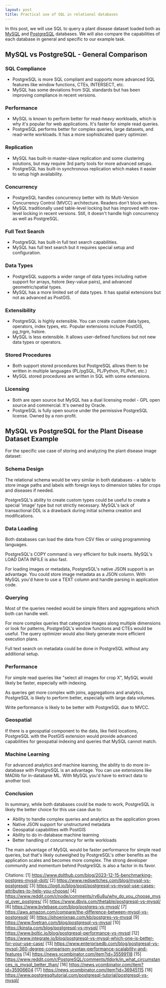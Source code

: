 ```yaml
---
layout: post
title: Practical use of SQL in relational databases
---
```


In this post, we will use SQL to query a plant disease dataset loaded both as [MySQL](https://www.mysql.com/) and [PostgreSQL](https://www.postgresql.org/) databases. We will also compare the capabilities of each database in general and specific to our example task.

## MySQL vs PostgreSQL - General Comparison

### SQL Compliance
- PostgreSQL is more SQL compliant and supports more advanced SQL features like window functions, CTEs, INTERSECT, etc.
- MySQL has some deviations from SQL standards but has been improving compliance in recent versions.

### Performance
- MySQL is known to perform better for read-heavy workloads, which is why it's popular for web applications. It's faster for simple read queries.
- PostgreSQL performs better for complex queries, large datasets, and read-write workloads. It has a more sophisticated query optimizer.

### Replication
- MySQL has built-in master-slave replication and some clustering solutions, but may require 3rd party tools for more advanced setups.
- PostgreSQL has built-in synchronous replication which makes it easier to setup high availability.

### Concurrency
- PostgreSQL handles concurrency better with its Multi-Version Concurrency Control (MVCC) architecture. Readers don't block writers.
- MySQL traditionally used table-level locking but has improved with row-level locking in recent versions. Still, it doesn't handle high concurrency as well as PostgreSQL.

### Full Text Search
- PostgreSQL has built-in full text search capabilities.
- MySQL has full text search but it requires special setup and configuration.

### Data Types
- PostgreSQL supports a wider range of data types including native support for arrays, hstore (key-value pairs), and advanced geometric/spatial types.
- MySQL has a more limited set of data types. It has spatial extensions but not as advanced as PostGIS.

### Extensibility
- PostgreSQL is highly extensible. You can create custom data types, operators, index types, etc. Popular extensions include PostGIS, pg_trgm, hstore.
- MySQL is less extensible. It allows user-defined functions but not new data types or operators.

### Stored Procedures
- Both support stored procedures but PostgreSQL allows them to be written in multiple languages (PL/pgSQL, PL/Python, PL/Perl, etc.)
- MySQL stored procedures are written in SQL with some extensions.

### Licensing
- Both are open source but MySQL has a dual licensing model - GPL open source and commercial. It's owned by Oracle.
- PostgreSQL is fully open source under the permissive PostgreSQL license. Owned by a non-profit.

## MySQL vs PostgreSQL for the Plant Disease Dataset Example

For the specific use case of storing and analyzing the plant disease image dataset:

### Schema Design
The relational schema would be very similar in both databases - a table to store image paths and labels with foreign keys to dimension tables for crops and diseases if needed.

PostgreSQL's ability to create custom types could be useful to create a special 'image' type but not strictly necessary. MySQL's lack of transactional DDL is a drawback during initial schema creation and modifications.

### Data Loading
Both databases can load the data from CSV files or using programming languages. 

PostgreSQL's COPY command is very efficient for bulk inserts. MySQL's LOAD DATA INFILE is also fast.

For loading images or metadata, PostgreSQL's native JSON support is an advantage. You could store image metadata as a JSON column. With MySQL you'd have to use a TEXT column and handle parsing in application code.

### Querying
Most of the queries needed would be simple filters and aggregations which both can handle well.

For more complex queries that categorize images along multiple dimensions or look for patterns, PostgreSQL's window functions and CTEs would be useful. The query optimizer would also likely generate more efficient execution plans.

Full text search on metadata could be done in PostgreSQL without any additional setup.

### Performance
For simple read queries like "select all images for crop X", MySQL would likely be faster, especially with indexing.

As queries get more complex with joins, aggregations and analytics, PostgreSQL is likely to perform better, especially with large data volumes.

Write performance is likely to be better with PostgreSQL due to MVCC.

### Geospatial
If there is a geospatial component to the data, like field locations, PostgreSQL with the PostGIS extension would provide advanced capabilities for geospatial indexing and queries that MySQL cannot match.

### Machine Learning
For advanced analytics and machine learning, the ability to do more in-database with PostgreSQL is an advantage. You can use extensions like MADlib for in-database ML. With MySQL you'd have to extract data to another tool.

### Conclusion
In summary, while both databases could be made to work, PostgreSQL is likely the better choice for this use case due to:

- Ability to handle complex queries and analytics as the application grows
- Native JSON support for unstructured metadata
- Geospatial capabilities with PostGIS
- Ability to do in-database machine learning
- Better handling of concurrency for write workloads

The main advantage of MySQL would be faster performance for simple read queries, but that's likely outweighed by PostgreSQL's other benefits as the application scales and becomes more complex. The strong developer community and momentum behind PostgreSQL is also a factor in its favor.

Citations:
[1] https://www.dolthub.com/blog/2023-12-15-benchmarking-postgres-mysql-dolt/
[2] https://www.redswitches.com/blog/mysql-vs-postgresql/
[3] https://logit.io/blog/post/postgresql-vs-mysql-use-cases-attributes-to-help-you-choose/
[4] https://www.reddit.com/r/node/comments/rv6u8u/why_do_you_choose_mysql_over_postgres/
[5] https://www.dbvis.com/thetable/postgresql-vs-mysql/
[6] https://www.bytebase.com/blog/postgres-vs-mysql/
[7] https://aws.amazon.com/compare/the-difference-between-mysql-vs-postgresql/
[8] https://phoenixnap.com/kb/postgres-vs-mysql
[9] https://www.fivetran.com/blog/postgresql-vs-mysql
[10] https://kinsta.com/blog/postgresql-vs-mysql/
[11] https://www.boltic.io/blog/postgresql-performance-vs-mysql
[12] https://www.integrate.io/blog/postgresql-vs-mysql-which-one-is-better-for-your-use-case/
[13] https://www.enterprisedb.com/blog/postgresql-vs-mysql-360-degree-comparison-syntax-performance-scalability-and-features
[14] https://news.ycombinator.com/item?id=35599118
[15] https://www.reddit.com/r/PostgreSQL/comments/tldork/in_what_circumstances_is_mysql_better_than/
[16] https://news.ycombinator.com/item?id=35906604
[17] https://news.ycombinator.com/item?id=36945115
[18] https://www.postgresqltutorial.com/postgresql-tutorial/postgresql-vs-mysql/
